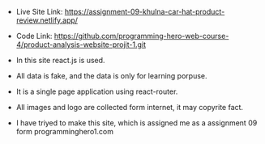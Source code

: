  * Live Site Link: https://assignment-09-khulna-car-hat-product-review.netlify.app/

* Code Link: https://github.com/programming-hero-web-course-4/product-analysis-website-projit-1.git

* In this site react.js is used.
* All data is fake, and the data is only for learning porpuse.
* It is a single page application using react-router.
* All images and logo are collected form internet, it may copyrite fact.
* I have triyed to make this site, which is assigned me as a assignment 09 form programminghero1.com


